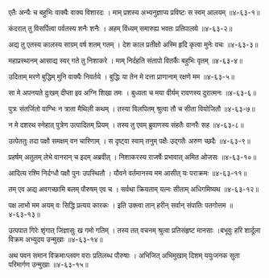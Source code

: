 एतैः अन्यैः च बहुभिः वाक्यैः वाक्य विशारदः ।
माम् प्रशस्य अभ्यनुज्ञाप्य प्रविष्टः स स्वम् आलयम् ॥४-६३-१॥

कंदरात् तु विसर्पित्वा पर्वतस्य शनैः शनैः ।
अहम् विंध्यम् समारुह्य भवतः प्रतिपालये ॥४-६३-२॥

अद्य तु एतस्य कालस्य साग्रम् वर्ष शतम् गतम् ।
देश काल प्रतीक्षो अस्मि हृदि कृत्वा मुनेः वचः ॥४-६३-३॥

महाप्रस्थानम् आसाद्य स्वर् गते तु निशाकरे ।
माम् निर्दहति संतापो वितर्कैः बहुभिः वृतम् ॥४-६३-४॥

उदिताम् मरणे बुद्धिम् मुनि वाक्यैः निवर्तये ।
बुद्धिः या तेन मे दत्ता प्राणानाम् रक्षणे मम ॥४-६३-५॥

सा मे अपनयते दुःखम् दीप्ता इव अग्नि शिखा तमः ।
बुध्यता च मया वीर्यम् रावणस्य दुरात्मनः ॥४-६३-६॥

पुत्रः संतर्जितो वाग्भिः न त्राता मैथिली कथम् ।
तस्या विलपितम् श्रुत्वा तौ च सीता वियोजितौ ॥४-६३-७॥

न मे दशरथ स्नेहात् पुत्रेण उत्पादितम् प्रियम् ।
तस्य तु एवम् ब्रुवाणस्य संहतैः वानरैः सह ॥४-६३-८॥

उत्पेततुः तदा पक्षौ समक्षम् वन चारिणाम् ।
स दृष्ट्वा स्वाम् तनुम् पक्षैः उद्गतैः अरुण च्छदैः ॥४-६३-९॥

प्रहर्षम् अतुलम् लेभे वानरान् च इदम् अब्रवीत् ।
निशाकरस्य राजर्षेः प्रभावात् अमित ओजसः ॥४-६३-१०॥

आदित्य रश्मि निर्दग्धौ पक्षौ पुनः उपस्थितौ ।
यौवने वर्तमानस्य मम आसीत् यः पराक्रमः ॥४-६३-११॥

तम् एव अद्य अवगच्छामि बलम् पौरुषम् एव च ।
सर्वथा क्रियताम् यत्नः सीताम् अधिगमिष्यथ ॥४-६३-१२॥

पक्ष लाभो मम अयम् वः सिद्धि प्रत्यय कारकः ।
इति उक्त्वा तान् हरीन् सर्वान् संपातिः पतगोत्तम ॥४-६३-१३॥

उत्पपात गिरेः शृंगात् जिज्ञासुः ख गमो गतिम् ।
तस्य तत् वचनम् श्रुत्वा प्रतिसंहृष्ट मानसाः ।बभूवुः हरि शार्दूला विक्रम अभ्युदय उन्मुखाः ॥४-६३-१४॥

अथ पवन समान विक्रमाःप्लवग वराः प्रतिलब्ध पौरुषाः ।
अभिजित् अभिमुखाम् दिशम् ययुःजनक सुता परिमार्गण उन्मुखाः ॥४-६३-१५॥

